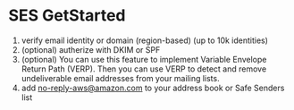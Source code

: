 # SES GetStarted

1. verify email identity or domain (region-based) (up to 10k identities)
2. (optional) autherize with DKIM or SPF
3. (optional) You can use this feature to implement Variable Envelope Return Path (VERP). Then you can use VERP to detect and remove undeliverable email addresses from your mailing lists.
4. add no-reply-aws@amazon.com to your address book or Safe Senders list
